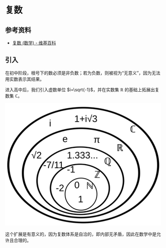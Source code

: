 # 复数

## 参考资料

- [复数 (数学) - 维基百科](https://zh.wikipedia.org/zh-cn/复数_(数学))

## 引入

在初中阶段，根号下的数必须是非负数；若为负数，则被视为“无意义”，因为无法用实数表示其结果。

进入高中后，我们引入虚数单位 $i=\sqrt{-1}$，并在实数集 $\mathbb{R}$ 的基础上拓展出复数集 $\mathbb{C}$。

![](assets/NumberSetinC.svg)

这个扩展是有意义的，因为复数体系是自洽的，即内部无矛盾，因此在数学中是允许且合理的。
